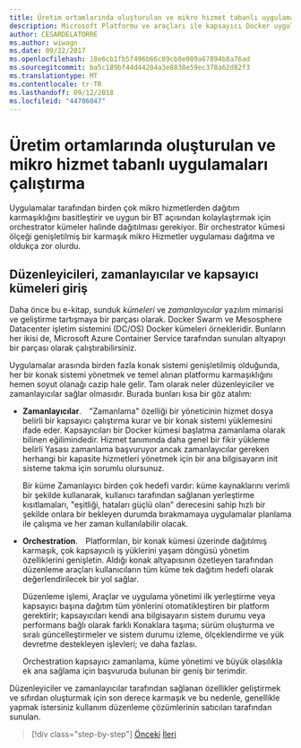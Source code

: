 ```yaml
---
title: Üretim ortamlarında oluşturulan ve mikro hizmet tabanlı uygulamaları çalıştırma
description: Microsoft Platformu ve araçları ile kapsayıcı Docker uygulaması yaşam
author: CESARDELATORRE
ms.author: wiwagn
ms.date: 09/22/2017
ms.openlocfilehash: 18e6cb1fb5f496b66c89cb8e009a67894b8a76ad
ms.sourcegitcommit: ba5c189bf44d44204a3e8838e59ec378a62d82f3
ms.translationtype: MT
ms.contentlocale: tr-TR
ms.lasthandoff: 09/12/2018
ms.locfileid: "44706047"
---
```

# <a name="run-composed-and-microservices-based-applications-in-production-environments"></a>Üretim ortamlarında oluşturulan ve mikro hizmet tabanlı uygulamaları çalıştırma

Uygulamalar tarafından birden çok mikro hizmetlerden dağıtım karmaşıklığını basitleştirir ve uygun bir BT açısından kolaylaştırmak için orchestrator kümeler halinde dağıtılması gerekiyor. Bir orchestrator kümesi ölçeği genişletilmiş bir karmaşık mikro Hizmetler uygulaması dağıtma ve oldukça zor olurdu.

## <a name="introduction-to-orchestrators-schedulers-and-container-clusters"></a>Düzenleyicileri, zamanlayıcılar ve kapsayıcı kümeleri giriş

Daha önce bu e-kitap, sunduk *kümeleri* ve *zamanlayıcılar* yazılım mimarisi ve geliştirme tartışmaya bir parçası olarak. Docker Swarm ve Mesosphere Datacenter işletim sistemini (DC/OS) Docker kümeleri örnekleridir. Bunların her ikisi de, Microsoft Azure Container Service tarafından sunulan altyapıyı bir parçası olarak çalıştırabilirsiniz.

Uygulamalar arasında birden fazla konak sistemi genişletilmiş olduğunda, her bir konak sistemi yönetmek ve temel alınan platformu karmaşıklığını hemen soyut olanağı cazip hale gelir. Tam olarak neler düzenleyiciler ve zamanlayıcılar sağlar olmasıdır. Burada bunları kısa bir göz atalım:

- **Zamanlayıcılar**. "Zamanlama" özelliği bir yöneticinin hizmet dosya belirli bir kapsayıcı çalıştırma kurar ve bir konak sistemi yüklemesini ifade eder. Kapsayıcıları bir Docker kümesi başlatma zamanlama olarak bilinen eğilimindedir. Hizmet tanımında daha genel bir fikir yükleme belirli Yasası zamanlama başvuruyor ancak zamanlayıcılar gereken herhangi bir kapasite hizmetleri yönetmek için bir ana bilgisayarın init sisteme takma için sorumlu olursunuz.

   Bir küme Zamanlayıcı birden çok hedefi vardır: küme kaynaklarını verimli bir şekilde kullanarak, kullanıcı tarafından sağlanan yerleştirme kısıtlamaları, "eşitliği, hataları güçlü olan" derecesini sahip hızlı bir şekilde onlara bir bekleyen durumda bırakmamaya uygulamalar planlama ile çalışma ve her zaman kullanılabilir olacak.

- **Orchestration**. Platformları, bir konak kümesi üzerinde dağıtılmış karmaşık, çok kapsayıcılı iş yüklerini yaşam döngüsü yönetim özelliklerini genişletin. Aldığı konak altyapısının özetleyen tarafından düzenleme araçları kullanıcıların tüm küme tek dağıtım hedefi olarak değerlendirilecek bir yol sağlar.

   Düzenleme işlemi, Araçlar ve uygulama yönetimi ilk yerleştirme veya kapsayıcı başına dağıtım tüm yönlerini otomatikleştiren bir platform gerektirir; kapsayıcıları kendi ana bilgisayarın sistem durumu veya performans bağlı olarak farklı Konaklara taşıma; sürüm oluşturma ve sıralı güncelleştirmeler ve sistem durumu izleme, ölçeklendirme ve yük devretme destekleyen işlevleri; ve daha fazlası.

   Orchestration kapsayıcı zamanlama, küme yönetimi ve büyük olasılıkla ek ana sağlama için başvuruda bulunan bir geniş bir terimdir.

Düzenleyiciler ve zamanlayıcılar tarafından sağlanan özellikler geliştirmek ve sıfırdan oluşturmak için son derece karmaşık ve bu nedenle, genellikle yapmak istersiniz kullanım düzenleme çözümlerinin satıcıları tarafından sunulan.


>[!div class="step-by-step"]
[Önceki](index.md)
[İleri](manage-production-docker-environments.md)
